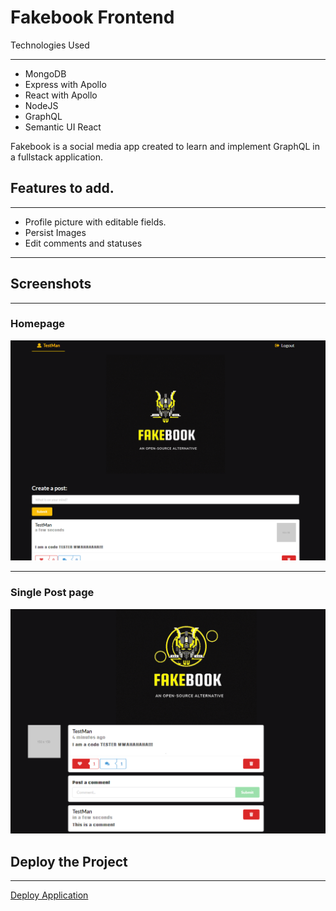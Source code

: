 # Fakebook Frontend

Technologies Used

---

- MongoDB
- Express with Apollo
- React with Apollo
- NodeJS
- GraphQL
- Semantic UI React

Fakebook is a social media app created to learn and implement GraphQL in a fullstack application.

## Features to add.

---

- Profile picture with editable fields.
- Persist Images
- Edit comments and statuses

---

## Screenshots

---

### Homepage

![Homepage](./screenshots/homepage_screnshot.png)

---

### Single Post page

![Single Post Page](./screenshots/single_post_screenshot.png)

## Deploy the Project

---

[Deploy Application](https://fakebook-ql.herokuapp.com/)
